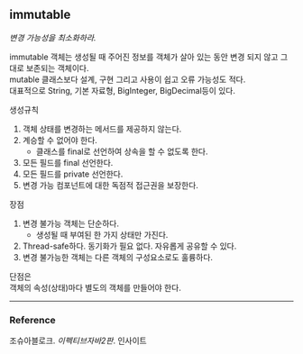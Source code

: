 ## immutable
_변경 가능성을 최소화하라._

immutable 객체는 생성될 때 주어진 정보를 객체가 살아 있는 동안 변경 되지 않고 그대로 보존되는 객체이다.  
mutable 클래스보다 설계, 구현 그리고 사용이 쉽고 오류 가능성도 적다.  
대표적으로 String, 기본 자료형, BigInteger, BigDecimal등이 있다.

생성규칙
1. 객체 상태를 변경하는 메서드를 제공하지 않는다.
1. 계승할 수 없어야 한다.
    - 클래스를 final로 선언하여 상속을 할 수 없도록 한다.
1. 모든 필드를 final 선언한다.
1. 모든 필드를 private 선언한다.
1. 변경 가능 컴포넌트에 대한 독점적 접근권을 보장한다.


장점
1. 변경 불가능 객체는 단순하다.
    - 생성될 때 부여된 한 가지 상태만 가진다.
1. Thread-safe하다. 동기화가 필요 없다. 자유롭게 공유할 수 있다.
1. 변경 불가능한 객체는 다른 객체의 구성요소로도 훌륭하다.

단점은  
객체의 속성(상태)마다 별도의 객체를 만들어야 한다.

---
### Reference
조슈아블로크. _이펙티브자바2판_. 인사이트  
